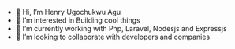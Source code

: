 - 👋 Hi, I’m Henry Ugochukwu Agu
- 👀 I’m interested in Building cool things
- 🌱 I’m currently working with Php, Laravel, Nodesjs and Expressjs
- 💞️ I’m looking to collaborate with developers and companies

<!---
Henrymenez/Henrymenez is a ✨ special ✨ repository because its `README.md` (this file) appears on your GitHub profile.
You can click the Preview link to take a look at your changes.
--->
